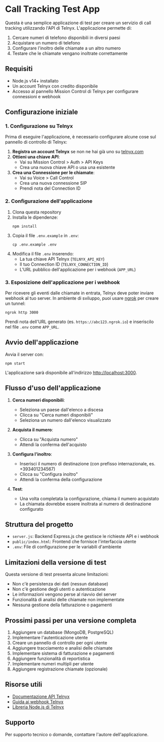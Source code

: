 # Call Tracking Test App

Questa è una semplice applicazione di test per creare un servizio di call tracking utilizzando l'API di Telnyx. L'applicazione permette di:

1. Cercare numeri di telefono disponibili in diversi paesi
2. Acquistare un numero di telefono
3. Configurare l'inoltro delle chiamate a un altro numero
4. Testare che le chiamate vengano inoltrate correttamente

## Requisiti

- Node.js v14+ installato
- Un account Telnyx con credito disponibile
- Accesso al pannello Mission Control di Telnyx per configurare connessioni e webhook

## Configurazione iniziale

### 1. Configurazione su Telnyx

Prima di eseguire l'applicazione, è necessario configurare alcune cose sul pannello di controllo di Telnyx:

1. **Registra un account Telnyx** se non ne hai già uno su [telnyx.com](https://telnyx.com)
2. **Ottieni una chiave API**:
   - Vai su Mission Control > Auth > API Keys
   - Crea una nuova chiave API o usa una esistente
3. **Crea una Connessione per le chiamate**:
   - Vai su Voice > Call Control
   - Crea una nuova connessione SIP
   - Prendi nota del Connection ID

### 2. Configurazione dell'applicazione

1. Clona questa repository
2. Installa le dipendenze:
   ```
   npm install
   ```
3. Copia il file `.env.example` in `.env`:
   ```
   cp .env.example .env
   ```
4. Modifica il file `.env` inserendo:
   - La tua chiave API Telnyx (`TELNYX_API_KEY`)
   - Il tuo Connection ID (`TELNYX_CONNECTION_ID`)
   - L'URL pubblico dell'applicazione per i webhook (`APP_URL`)

### 3. Esposizione dell'applicazione per i webhook

Per ricevere gli eventi dalle chiamate in entrata, Telnyx deve poter inviare webhook al tuo server. In ambiente di sviluppo, puoi usare [ngrok](https://ngrok.com) per creare un tunnel:

```
ngrok http 3000
```

Prendi nota dell'URL generato (es. `https://abc123.ngrok.io`) e inseriscilo nel file `.env` come `APP_URL`.

## Avvio dell'applicazione

Avvia il server con:

```
npm start
```

L'applicazione sarà disponibile all'indirizzo [http://localhost:3000](http://localhost:3000).

## Flusso d'uso dell'applicazione

1. **Cerca numeri disponibili**:
   - Seleziona un paese dall'elenco a discesa
   - Clicca su "Cerca numeri disponibili"
   - Seleziona un numero dall'elenco visualizzato

2. **Acquista il numero**:
   - Clicca su "Acquista numero"
   - Attendi la conferma dell'acquisto

3. **Configura l'inoltro**:
   - Inserisci il numero di destinazione (con prefisso internazionale, es. +393401234567)
   - Clicca su "Configura inoltro"
   - Attendi la conferma della configurazione

4. **Test**:
   - Una volta completata la configurazione, chiama il numero acquistato
   - La chiamata dovrebbe essere inoltrata al numero di destinazione configurato

## Struttura del progetto

- `server.js`: Backend Express.js che gestisce le richieste API e i webhook
- `public/index.html`: Frontend che fornisce l'interfaccia utente
- `.env`: File di configurazione per le variabili d'ambiente

## Limitazioni della versione di test

Questa versione di test presenta alcune limitazioni:

- Non c'è persistenza dei dati (nessun database)
- Non c'è gestione degli utenti o autenticazione
- Le informazioni vengono perse al riavvio del server
- Funzionalità di analisi delle chiamate non implementate
- Nessuna gestione della fatturazione o pagamenti

## Prossimi passi per una versione completa

1. Aggiungere un database (MongoDB, PostgreSQL)
2. Implementare l'autenticazione utente
3. Creare un pannello di controllo per ogni utente
4. Aggiungere tracciamento e analisi delle chiamate
5. Implementare sistema di fatturazione e pagamenti
6. Aggiungere funzionalità di reportistica
7. Implementare numeri multipli per utente
8. Aggiungere registrazione chiamate (opzionale)

## Risorse utili

- [Documentazione API Telnyx](https://developers.telnyx.com/docs/api)
- [Guida ai webhook Telnyx](https://developers.telnyx.com/docs/v2/call-control/receiving-webhooks)
- [Libreria Node.js di Telnyx](https://github.com/team-telnyx/telnyx-node)

## Supporto

Per supporto tecnico o domande, contattare l'autore dell'applicazione.
